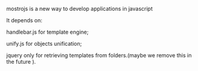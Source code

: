 mostrojs is a new way to develop applications in javascript

It depends on:

handlebar.js for template engine;

unify.js for objects unification;

jquery only for retrieving templates from folders.(maybe we remove this in the future ).

